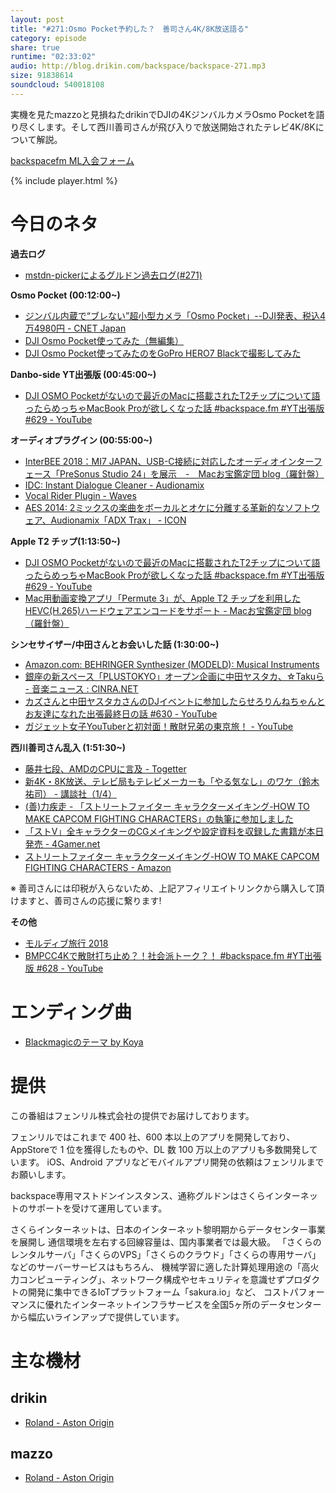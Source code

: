 ```yaml
---
layout: post
title: "#271:Osmo Pocket予約した？　善司さん4K/8K放送語る"
category: episode
share: true
runtime: "02:33:02"
audio: http://blog.drikin.com/backspace/backspace-271.mp3
size: 91838614
soundcloud: 540018108
---
```


実機を見たmazzoと見損ねたdrikinでDJIの4KジンバルカメラOsmo Pocketを語り尽くします。そして西川善司さんが飛び入りで放送開始されたテレビ4K/8Kについて解説。

[backspacefm ML入会フォーム](http://backspace.us11.list-manage.com/subscribe?u=09c933bd3997c1d16dbed156a&id=84b6529b91)

{% include player.html %}

# 今日のネタ
**過去ログ**
* [mstdn-pickerによるグルドン過去ログ(#271)](https://rbtnn.github.io/mstdn-picker/?instance=mstdn.guru&since_id=101170017143561884&max_id=101170695840317341)

**Osmo Pocket (00:12:00~)**
* [ジンバル内蔵で“ブレない”超小型カメラ「Osmo Pocket」--DJI発表、税込4万4980円 - CNET Japan](https://japan.cnet.com/article/35129385/)
* [DJI Osmo Pocket使ってみた（無編集）](https://www.youtube.com/watch?v=okwPxuUDp-M)
* [DJI Osmo Pocket使ってみたのをGoPro HERO7 Blackで撮影してみた](https://www.youtube.com/watch?v=cELfXb35AtI)

**Danbo-side YT出張版 (00:45:00~)**
* [DJI OSMO Pocketがないので最近のMacに搭載されたT2チップについて語ったらめっちゃMacBook Proが欲しくなった話 #backspace.fm #YT出張版 #629 - YouTube](https://www.youtube.com/watch?v=rvuUWhdSaQE)

**オーディオプラグイン (00:55:00~)**
* [InterBEE 2018：MI7 JAPAN、USB-C接続に対応したオーディオインターフェース「PreSonus Studio 24」を展示　-　Macお宝鑑定団 blog（羅針盤）](http://www.macotakara.jp/blog/report/entry-36288.html)
* [IDC: Instant Dialogue Cleaner - Audionamix](https://audionamix.com/products/instant-dialogue-cleaner/)
* [Vocal Rider Plugin - Waves](https://www.waves.com/plugins/vocal-rider#achieving-perfect-vocal-levels-with-vocal-rider)
* [AES 2014: 2ミックスの楽曲をボーカルとオケに分離する革新的なソフトウェア、Audionamix「ADX Trax」 - ICON](https://icon.jp/archives/8799)

**Apple T2 チップ(1:13:50~)**
* [DJI OSMO Pocketがないので最近のMacに搭載されたT2チップについて語ったらめっちゃMacBook Proが欲しくなった話 #backspace.fm #YT出張版 #629 - YouTube](https://www.youtube.com/watch?v=rvuUWhdSaQE)
* [Mac用動画変換アプリ「Permute 3」が、Apple T2 チップを利用したHEVC(H.265)ハードウェアエンコードをサポート - Macお宝鑑定団 blog（羅針盤）](http://www.macotakara.jp/blog/software/entry-36361.html)

**シンセサイザー/中田さんとお会いした話 (1:30:00~)**
* [Amazon.com: BEHRINGER Synthesizer (MODELD): Musical Instruments](https://www.amazon.com/Behringer-MODEL-D-Synthesizer-Model/dp/B07BHYZRYG)
* [銀座の新スペース「PLUSTOKYO」オープン企画に中田ヤスタカ、☆Takuら - 音楽ニュース : CINRA.NET](https://www.cinra.net/news/20181110-plustyo)
* [カズさんと中田ヤスタカさんのDJイベントに参加したらせろりんねちゃんとお友達になれた出張最終日の話 #630 - YouTube](https://youtu.be/20RxEGKSqds)
* [ガジェット女子YouTuberと初対面！散財兄弟の東京旅！ - YouTube](https://youtu.be/P9-YgP5hZjA)

**西川善司さん乱入 (1:51:30~)**
* [藤井七段、AMDのCPUに言及 - Togetter](https://togetter.com/li/1293954)
* [新4K・8K放送、テレビ局もテレビメーカーも「やる気なし」のワケ（鈴木 祐司） - 講談社（1/4）](https://gendai.ismedia.jp/articles/-/58574)
* [(善)力疾走 - 「ストリートファイター キャラクターメイキング-HOW TO MAKE CAPCOM FIGHTING CHARACTERS」の執筆に参加しました](http://www.z-z-z.jp/BLOG/log/eid1341.html)
* [「ストV」全キャラクターのCGメイキングや設定資料を収録した書籍が本日発売 - 4Gamer.net](https://www.4gamer.net/games/397/G039790/20181130136/)
* [ストリートファイター キャラクターメイキング-HOW TO MAKE CAPCOM FIGHTING CHARACTERS - Amazon](https://www.amazon.co.jp/dp/4862464327/zenjinishikaw-22)

※ 善司さんには印税が入らないため、上記アフィリエイトリンクから購入して頂けますと、善司さんの応援に繋ります!


**その他**
* [モルディブ旅行 2018](https://www.youtube.com/watch?v=sucnZ-SGPBA&list=PLrXoPdX1uBPdTi869LhsOzsGTLvVDx0Tx)
* [BMPCC4Kで散財打ち止め？！社会派トーク？！ #backspace.fm #YT出張版 #628 - YouTube](https://www.youtube.com/watch?v=2_r3aecfGKM)

# エンディング曲
* [Blackmagicのテーマ by Koya](https://soundcloud.com/koya/blackmagic)

# 提供

この番組はフェンリル株式会社の提供でお届けしております。

フェンリルではこれまで 400 社、600 本以上のアプリを開発しており、AppStoreで 1 位を獲得したものや、DL 数 100 万以上のアプリも多数開発しています。
iOS、Android アプリなどモバイルアプリ開発の依頼はフェンリルまでお願いします。

backspace専用マストドンインスタンス、通称グルドンはさくらインターネットのサポートを受けて運用しています。

さくらインターネットは、日本のインターネット黎明期からデータセンター事業を展開し
通信環境を左右する回線容量は、国内事業者では最大級。
「さくらのレンタルサーバ」「さくらのVPS」「さくらのクラウド」「さくらの専用サーバ」などのサーバーサービスはもちろん、
機械学習に適した計算処理用途の「高火力コンピューティング」、ネットワーク構成やセキュリティを意識せずプロダクトの開発に集中できるIoTプラットフォーム「sakura.io」など、
コストパフォーマンスに優れたインターネットインフラサービスを全国5ヶ所のデータセンターから幅広いラインアップで提供しています。

# 主な機材

## drikin
* [Roland - Aston Origin](http://amzn.asia/1OwAZ0w)

## mazzo
* [Roland - Aston Origin](http://amzn.asia/1OwAZ0w)
